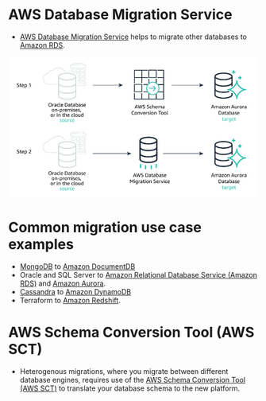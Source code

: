 # AWS Database Migration Service
- [AWS Database Migration Service](https://aws.amazon.com/dms/) helps to migrate other databases to [Amazon RDS](AmazonRDS/Readme.md).

![](assests/AmazonDMS.png)

# Common migration use case examples
- [MongoDB](../../1_HLDDesignComponents/3_DatabaseComponents/NoSQL-Databases/MongoDB/Readme.md) to [Amazon DocumentDB](AmazonDocumentDB.md)
- Oracle and SQL Server to [Amazon Relational Database Service (Amazon RDS)](AmazonRDS/Readme.md) and [Amazon Aurora](AmazonRDS/AmazonAurora.md).
- [Cassandra](../../1_HLDDesignComponents/3_DatabaseComponents/NoSQL-Databases/ApacheCasandra.md) to [Amazon DynamoDB](AmazonDynamoDB/Readme.md)
- Terraform to [Amazon Redshift](AmazonRedshift.md).

# AWS Schema Conversion Tool (AWS SCT)
- Heterogenous migrations, where you migrate between different database engines, requires use of the [AWS Schema Conversion Tool (AWS SCT)](https://aws.amazon.com/dms/schema-conversion-tool/) to translate your database schema to the new platform.